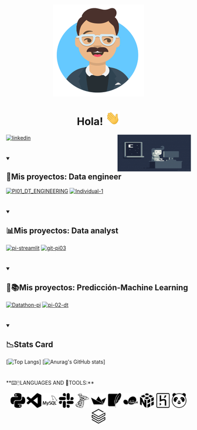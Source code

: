  <p align="center">
 <a target="_blank">
  <img align="center" height="250" width="250" alt="GIF" src="Avatar-Maker.png">
</a>
</p>
<div>
<p align="center"> 
 <h1 align="center">Hola!
  <a target="_blank">
    <img src="Hi.gif" width="40px" />
  </a>
 </h1>
</p>
</div>
<div>
<p align="right">
 <a target="_blank">
  <img align="right" height="100" width="200" alt="GIF" src="e426702edf874b181aced1e2fa5c6cde.gif">
</a>
</p>

<p align="left">
  <a href="https://www.linkedin.com/in/brian-alexis-paredes-/"><img src="https://readme-typing-svg.demolab.com?font=Montserrat&duration=2000&pause=0&center=true&multiline=true&width=600&height=100&lines=Me+desempe%C3%B1o+como:+;Data+analyst;Data+engineer" alt="linkedin" /></a>
</p>
<p>
</p>
 
<h1></h1>
<details open> 
  <summary><h2>👔Mis proyectos: Data engineer</h2></summary>
  <div>
  <p align="left"> 
   <a href="https://github.com/bparedes21/PI01_DT_ENGINEERING"><img width="278" src="https://github-readme-stats.vercel.app/api/pin/?username=bparedes21&repo=PI01_DT_ENGINEERING&show_icons=true&theme=transparent" alt="PI01_DT_ENGINEERING"></a>
  <a href="https://github.com/bparedes21/Proyecto-Individual-1"><img width="278" src="https://github-readme-stats.vercel.app/api/pin/?username=bparedes21&repo=Proyecto-Individual-1&show_icons=true&theme=transparent" alt="Individual-1"></a>
 </p>
 </div>

 <h1></h1>
<details open> 
  <summary><h2>📊Mis proyectos: Data analyst</h2></summary>
  <div>
  <p align="left"> 
   <a href="https://github.com/bparedes21/pi-streamlit"><img width="278" src="https://github-readme-stats.vercel.app/api/pin/?username=bparedes21&repo=pi-streamlit&show_icons=true&theme=transparent" alt="pi-streamlit"></a>
  <a href="https://github.com/bparedes21/git-pi03"><img width="278" src="https://github-readme-stats.vercel.app/api/pin/?username=bparedes21&repo=git-pi03&show_icons=true&theme=transparent" alt="git-pi03"></a>
 </p>
 </div>
 
  <h1></h1>
<details open> 
  <summary><h2>📅📚Mis proyectos: Predicción-Machine Learning</h2></summary>
  <div>
  <p align="left"> 
   <a href="https://github.com/bparedes21/Datathon-pi"><img width="278" src="https://github-readme-stats.vercel.app/api/pin/?username=bparedes21&repo=Datathon-pi&show_icons=true&theme=transparent" alt="Datathon-pi"></a>
  <a href="https://github.com/bparedes21/pi-02-dt"><img width="278" src="https://github-readme-stats.vercel.app/api/pin/?username=bparedes21&repo=pi-02-dt&show_icons=true&theme=transparent" alt="pi-02-dt"></a>
 </p>
 </div>
 
<div>
</details open> 
<h1></h1>
<details open> 
  <summary><h2>📉Stats Card</h2></summary>
 
[![Top Langs](https://github-readme-stats.vercel.app/api/top-langs?username=bparedes21&langs_count=8)]
[![Anurag's GitHub stats](https://github-readme-stats.vercel.app/api?username=bparedes21&show_icons=true&theme=transparent)]

</div>
 
 <h1></h1>
 <p>
**⌨️🖱️LANGUAGES AND 🔧TOOLS:**  
</p>
<p align="center">
<code><img height="40" width="40" src="python.svg"></code>
<code><img height="40" width="40" src="visualstudiocode.svg"></code>
<code><img height="40" width="40" src="mysql.svg"></code>
<code><img height="40" width="40" src="slack.svg"></code>
<code><img height="40" width="40" src="microsoftsqlserver.svg"></code>
<code><img height="40" width="40" src="streamlit.svg"></code>
<code><img height="40" width="40" src="sqlite.svg"></code>
<code><img height="40" width="40" src="scikitlearn.svg"></code>
<code><img height="40" width="40" src="numpy.svg"></code>
<code><img height="40" width="40" src="heroku.svg"></code>
<code><img height="40" width="40" src="pandas.svg"></code>
<code><img height="40" width="40" src="databricks.svg"></code>
</p>
<h1></h1>

<!--


**bparedes21/bparedes21** is a ✨ _special_ ✨ repository because its `README.md` (this file) appears on your GitHub profile.

Here are some ideas to get you started:

- 🔭 
- 🌱 
- 👯 
- 🤔 
- 💬 
- 📫 
- 😄 
- ⚡




-->

